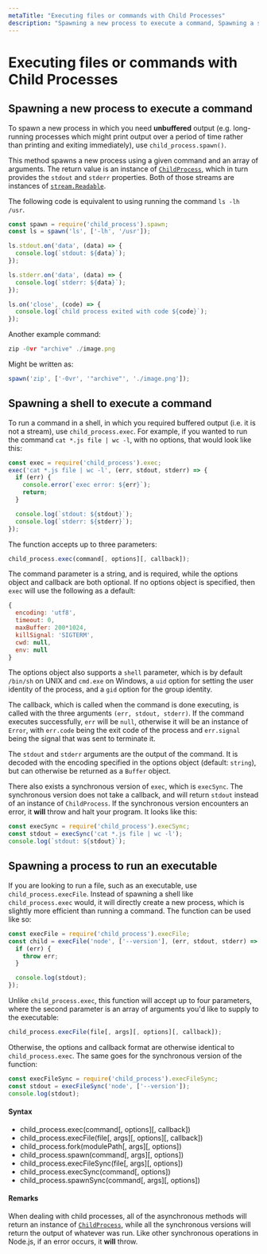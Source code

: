 ```yaml
---
metaTitle: "Executing files or commands with Child Processes"
description: "Spawning a new process to execute a command, Spawning a shell to execute a command, Spawning a process to run an executable"
---
```


# Executing files or commands with Child Processes



## Spawning a new process to execute a command


To spawn a new process in which you need **unbuffered** output (e.g. long-running processes which might print output over a period of time rather than printing and exiting immediately), use `child_process.spawn()`.

This method spawns a new process using a given command and an array of arguments. The return value is an instance of [`ChildProcess`](https://nodejs.org/dist/latest/docs/api/child_process.html#child_process_class_childprocess), which in turn provides the `stdout` and `stderr` properties. Both of those streams are instances of [`stream.Readable`](https://nodejs.org/dist/latest/docs/api/stream.html#stream_class_stream_readable).

The following code is equivalent to using running the command `ls -lh /usr`.

```js
const spawn = require('child_process').spawn;
const ls = spawn('ls', ['-lh', '/usr']);

ls.stdout.on('data', (data) => {
  console.log(`stdout: ${data}`);
});

ls.stderr.on('data', (data) => {
  console.log(`stderr: ${data}`);
});

ls.on('close', (code) => {
  console.log(`child process exited with code ${code}`);
});

```

Another example command:

```js
zip -0vr "archive" ./image.png

```

Might be written as:

```js
spawn('zip', ['-0vr', '"archive"', './image.png']);

```



## Spawning a shell to execute a command


To run a command in a shell, in which you required buffered output (i.e. it is not a stream), use `child_process.exec`. For example, if you wanted to run the command `cat *.js file | wc -l`, with no options, that would look like this:

```js
const exec = require('child_process').exec;
exec('cat *.js file | wc -l', (err, stdout, stderr) => {
  if (err) {
    console.error(`exec error: ${err}`);
    return;
  }

  console.log(`stdout: ${stdout}`);
  console.log(`stderr: ${stderr}`);
});

```

The function accepts up to three parameters:

```js
child_process.exec(command[, options][, callback]);

```

The command parameter is a string, and is required, while the options object and callback are both optional. If no options object is specified, then `exec` will use the following as a default:

```js
{
  encoding: 'utf8',
  timeout: 0,
  maxBuffer: 200*1024,
  killSignal: 'SIGTERM',
  cwd: null,
  env: null
}

```

The options object also supports a `shell` parameter, which is by default `/bin/sh` on UNIX and `cmd.exe` on Windows, a `uid` option for setting the user identity of the process, and a `gid` option for the group identity.

The callback, which is called when the command is done executing, is called with the three arguments `(err, stdout, stderr)`. If the command executes successfully, `err` will be `null`, otherwise it will be an instance of `Error`, with `err.code` being the exit code of the process and `err.signal` being the signal that was sent to terminate it.

The `stdout` and `stderr` arguments are the output of the command. It is decoded with the encoding specified in the options object (default: `string`), but can otherwise be returned as a `Buffer` object.

There also exists a synchronous version of `exec`, which is `execSync`. The synchronous version does not take a callback, and will return `stdout` instead of an instance of `ChildProcess`. If the synchronous version encounters an error, it **will** throw and halt your program. It looks like this:

```js
const execSync = require('child_process').execSync;
const stdout = execSync('cat *.js file | wc -l');
console.log(`stdout: ${stdout}`);

```



## Spawning a process to run an executable


If you are looking to run a file, such as an executable, use `child_process.execFile`. Instead of spawning a shell like `child_process.exec` would, it will directly create a new process, which is slightly more efficient than running a command. The function can be used like so:

```js
const execFile = require('child_process').execFile;
const child = execFile('node', ['--version'], (err, stdout, stderr) => {
  if (err) {
    throw err;
  }

  console.log(stdout);
});

```

Unlike `child_process.exec`, this function will accept up to four parameters, where the second parameter is an array of arguments you'd like to supply to the executable:

```js
child_process.execFile(file[, args][, options][, callback]);

```

Otherwise, the options and callback format are otherwise identical to `child_process.exec`. The same goes for the synchronous version of the function:

```js
const execFileSync = require('child_process').execFileSync;
const stdout = execFileSync('node', ['--version']);
console.log(stdout);

```



#### Syntax


- child_process.exec(command[, options][, callback])
- child_process.execFile(file[, args][, options][, callback])
- child_process.fork(modulePath[, args][, options])
- child_process.spawn(command[, args][, options])
- child_process.execFileSync(file[, args][, options])
- child_process.execSync(command[, options])
- child_process.spawnSync(command[, args][, options])



#### Remarks


When dealing with child processes, all of the asynchronous methods will return an instance of [`ChildProcess`](https://nodejs.org/api/child_process.html#child_process_class_childprocess), while all the synchronous versions will return the output of whatever was run. Like other synchronous operations in Node.js, if an error occurs, it **will** throw.

